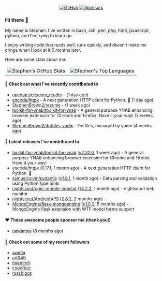 <p align="center">
    <a href="https://github.com/StephenBrown2"><img src="https://img.shields.io/github/followers/StephenBrown2.svg?label=GitHub&style=social" alt="GitHub"></a>
    <a href="https://github.com/sponsors/StephenBrown2"><img src="https://img.shields.io/badge/Sponsors--_.svg?style=social&logo=github&logoColor=EA4AAA" alt="Sponsors"></a>
</p>

### Hi there 👋

My name is Stephen. I've written in bash, zsh, perl, php, html, javascript, python, and I'm trying to learn go.

I enjoy writing code that reads well, runs quickly, and doesn't make me cringe when I look at it 6 months later.

Here are some stats about me:

|     |     |
| --- | --- |
| ![Stephen's GitHub Stats](https://github-readme-stats.vercel.app/api?username=StephenBrown2&show_icons=true&count_private=true) | ![Stephen's Top Languages](https://github-readme-stats.vercel.app/api/top-langs/?username=StephenBrown2&layout=compact) |

#### 👷 Check out what I've recently contributed to

- [openaps/dexcom_reader](https://github.com/openaps/dexcom_reader) -  (1 day ago)
- [encode/httpx](https://github.com/encode/httpx) - A next generation HTTP client for Python. 🦋 (1 day ago)
- [StephenBrown2/resume](https://github.com/StephenBrown2/resume) -  (1 week ago)
- [toolkit-for-ynab/toolkit-for-ynab](https://github.com/toolkit-for-ynab/toolkit-for-ynab) - A general purpose YNAB enhancing browser extension for Chrome and Firefox. Have it your way! (2 weeks ago)
- [StephenBrown2/dotfiles-yadm](https://github.com/StephenBrown2/dotfiles-yadm) - Dotfiles, managed by yadm (4 weeks ago)



#### 🔭 Latest releases I've contributed to

- [toolkit-for-ynab/toolkit-for-ynab](https://github.com/toolkit-for-ynab/toolkit-for-ynab) ([v2.32.0](https://github.com/toolkit-for-ynab/toolkit-for-ynab/releases/tag/v2.32.0), 1 week ago) - A general purpose YNAB enhancing browser extension for Chrome and Firefox. Have it your way!
- [encode/httpx](https://github.com/encode/httpx) ([0.17.1](https://github.com/encode/httpx/releases/tag/0.17.1), 1 month ago) - A next generation HTTP client for Python. 🦋
- [samuelcolvin/pydantic](https://github.com/samuelcolvin/pydantic) ([v1.8.1](https://github.com/samuelcolvin/pydantic/releases/tag/v1.8.1), 1 month ago) - Data parsing and validation using Python type hints
- [nightscout/cgm-remote-monitor](https://github.com/nightscout/cgm-remote-monitor) ([14.2.2](https://github.com/nightscout/cgm-remote-monitor/releases/tag/14.2.2), 1 month ago) - nightscout web monitor
- [nightscout/AndroidAPS](https://github.com/nightscout/AndroidAPS) ([2.8.2](https://github.com/nightscout/AndroidAPS/releases/tag/2.8.2), 2 months ago) - 
- [MongoEngine/flask-mongoengine](https://github.com/MongoEngine/flask-mongoengine) ([v1.0.0](https://github.com/MongoEngine/flask-mongoengine/releases/tag/v1.0.0), 5 months ago) - MongoEngine flask extension with WTF model forms support

#### ❤️ These awesome people sponsor me (thank you!)

- [pawamoy](https://github.com/pawamoy) (8 months ago)

#### 👯 Check out some of my recent followers

- [avaitla](https://github.com/avaitla)
- [art049](https://github.com/art049)
- [hoenirvili](https://github.com/hoenirvili)
- [codeRulc](https://github.com/codeRulc)
- [russbiggs](https://github.com/russbiggs)


